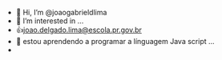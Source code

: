 - 👋 Hi, I’m @joaogabrieldlima
- 👀 I’m interested in ...
- :+1:joao.delgado.lima@escola.pr.gov.br
- 🌱 estou aprendendo a programar a línguagem Java script ...
- 

